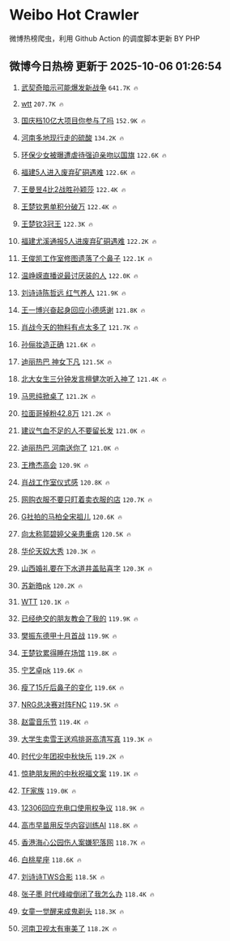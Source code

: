 # Weibo Hot Crawler 



微博热榜爬虫，利用 Github Action 的调度脚本更新 BY PHP 


## 微博今日热榜 更新于 2025-10-06 01:26:54 
1. [武契奇暗示可能爆发新战争](https://s.weibo.com/weibo?q=%23%E6%AD%A6%E5%A5%91%E5%A5%87%E6%9A%97%E7%A4%BA%E5%8F%AF%E8%83%BD%E7%88%86%E5%8F%91%E6%96%B0%E6%88%98%E4%BA%89%23&t=31&band_rank=1&Refer=top) `641.7K 🔥` 

1. [wtt](https://s.weibo.com/weibo?q=wtt&t=31&band_rank=2&Refer=top) `207.7K 🔥` 

1. [国庆档10亿大项目你参与了吗](https://s.weibo.com/weibo?q=%23%E5%9B%BD%E5%BA%86%E6%A1%A310%E4%BA%BF%E5%A4%A7%E9%A1%B9%E7%9B%AE%E4%BD%A0%E5%8F%82%E4%B8%8E%E4%BA%86%E5%90%97%23&t=31&band_rank=3&Refer=top) `152.9K 🔥` 

1. [河南多地现行走的硫酸](https://s.weibo.com/weibo?q=%23%E6%B2%B3%E5%8D%97%E5%A4%9A%E5%9C%B0%E7%8E%B0%E8%A1%8C%E8%B5%B0%E7%9A%84%E7%A1%AB%E9%85%B8%23&t=31&band_rank=4&Refer=top) `134.2K 🔥` 

1. [环保少女被曝遭虐待强迫亲吻以国旗](https://s.weibo.com/weibo?q=%23%E7%8E%AF%E4%BF%9D%E5%B0%91%E5%A5%B3%E8%A2%AB%E6%9B%9D%E9%81%AD%E8%99%90%E5%BE%85%E5%BC%BA%E8%BF%AB%E4%BA%B2%E5%90%BB%E4%BB%A5%E5%9B%BD%E6%97%97%23&t=31&band_rank=5&Refer=top) `122.6K 🔥` 

1. [福建5人进入废弃矿硐遇难](https://s.weibo.com/weibo?q=%23%E7%A6%8F%E5%BB%BA5%E4%BA%BA%E8%BF%9B%E5%85%A5%E5%BA%9F%E5%BC%83%E7%9F%BF%E7%A1%90%E9%81%87%E9%9A%BE%23&t=31&band_rank=6&Refer=top) `122.6K 🔥` 

1. [王曼昱4比2战胜孙颖莎](https://s.weibo.com/weibo?q=%23%E7%8E%8B%E6%9B%BC%E6%98%B14%E6%AF%942%E6%88%98%E8%83%9C%E5%AD%99%E9%A2%96%E8%8E%8E%23&t=31&band_rank=7&Refer=top) `122.4K 🔥` 

1. [王楚钦男单积分破万](https://s.weibo.com/weibo?q=%E7%8E%8B%E6%A5%9A%E9%92%A6%E7%94%B7%E5%8D%95%E7%A7%AF%E5%88%86%E7%A0%B4%E4%B8%87&t=31&band_rank=8&Refer=top) `122.4K 🔥` 

1. [王楚钦3冠王](https://s.weibo.com/weibo?q=%E7%8E%8B%E6%A5%9A%E9%92%A63%E5%86%A0%E7%8E%8B&t=31&band_rank=9&Refer=top) `122.3K 🔥` 

1. [福建尤溪通报5人进废弃矿硐遇难](https://s.weibo.com/weibo?q=%23%E7%A6%8F%E5%BB%BA%E5%B0%A4%E6%BA%AA%E9%80%9A%E6%8A%A55%E4%BA%BA%E8%BF%9B%E5%BA%9F%E5%BC%83%E7%9F%BF%E7%A1%90%E9%81%87%E9%9A%BE%23&t=31&band_rank=10&Refer=top) `122.2K 🔥` 

1. [王俊凯工作室修图遗落了个鼻子](https://s.weibo.com/weibo?q=%E7%8E%8B%E4%BF%8A%E5%87%AF%E5%B7%A5%E4%BD%9C%E5%AE%A4%E4%BF%AE%E5%9B%BE%E9%81%97%E8%90%BD%E4%BA%86%E4%B8%AA%E9%BC%BB%E5%AD%90&t=31&band_rank=11&Refer=top) `122.1K 🔥` 

1. [温峥嵘直播说最讨厌装的人](https://s.weibo.com/weibo?q=%23%E6%B8%A9%E5%B3%A5%E5%B5%98%E7%9B%B4%E6%92%AD%E8%AF%B4%E6%9C%80%E8%AE%A8%E5%8E%8C%E8%A3%85%E7%9A%84%E4%BA%BA%23&t=31&band_rank=12&Refer=top) `122.0K 🔥` 

1. [刘诗诗陈哲远 红气养人](https://s.weibo.com/weibo?q=%E5%88%98%E8%AF%97%E8%AF%97%E9%99%88%E5%93%B2%E8%BF%9C%20%E7%BA%A2%E6%B0%94%E5%85%BB%E4%BA%BA&t=31&band_rank=13&Refer=top) `121.9K 🔥` 

1. [王一博兴奋起身回应小德感谢](https://s.weibo.com/weibo?q=%E7%8E%8B%E4%B8%80%E5%8D%9A%E5%85%B4%E5%A5%8B%E8%B5%B7%E8%BA%AB%E5%9B%9E%E5%BA%94%E5%B0%8F%E5%BE%B7%E6%84%9F%E8%B0%A2&t=31&band_rank=14&Refer=top) `121.8K 🔥` 

1. [肖战今天的物料有点太多了](https://s.weibo.com/weibo?q=%23%E8%82%96%E6%88%98%E4%BB%8A%E5%A4%A9%E7%9A%84%E7%89%A9%E6%96%99%E6%9C%89%E7%82%B9%E5%A4%AA%E5%A4%9A%E4%BA%86%23&t=31&band_rank=15&Refer=top) `121.7K 🔥` 

1. [孙俪妆造正确](https://s.weibo.com/weibo?q=%E5%AD%99%E4%BF%AA%E5%A6%86%E9%80%A0%E6%AD%A3%E7%A1%AE&t=31&band_rank=16&Refer=top) `121.6K 🔥` 

1. [迪丽热巴 神女下凡](https://s.weibo.com/weibo?q=%E8%BF%AA%E4%B8%BD%E7%83%AD%E5%B7%B4%20%E7%A5%9E%E5%A5%B3%E4%B8%8B%E5%87%A1&t=31&band_rank=17&Refer=top) `121.5K 🔥` 

1. [北大女生三分钟发言檀健次听入神了](https://s.weibo.com/weibo?q=%E5%8C%97%E5%A4%A7%E5%A5%B3%E7%94%9F%E4%B8%89%E5%88%86%E9%92%9F%E5%8F%91%E8%A8%80%E6%AA%80%E5%81%A5%E6%AC%A1%E5%90%AC%E5%85%A5%E7%A5%9E%E4%BA%86&t=31&band_rank=18&Refer=top) `121.4K 🔥` 

1. [马思纯掀桌了](https://s.weibo.com/weibo?q=%E9%A9%AC%E6%80%9D%E7%BA%AF%E6%8E%80%E6%A1%8C%E4%BA%86&t=31&band_rank=19&Refer=top) `121.2K 🔥` 

1. [拉面哥掉粉42.8万](https://s.weibo.com/weibo?q=%23%E6%8B%89%E9%9D%A2%E5%93%A5%E6%8E%89%E7%B2%8942.8%E4%B8%87%23&t=31&band_rank=20&Refer=top) `121.2K 🔥` 

1. [建议气血不足的人不要留长发](https://s.weibo.com/weibo?q=%23%E5%BB%BA%E8%AE%AE%E6%B0%94%E8%A1%80%E4%B8%8D%E8%B6%B3%E7%9A%84%E4%BA%BA%E4%B8%8D%E8%A6%81%E7%95%99%E9%95%BF%E5%8F%91%23&t=31&band_rank=21&Refer=top) `121.0K 🔥` 

1. [迪丽热巴 河南送你了](https://s.weibo.com/weibo?q=%E8%BF%AA%E4%B8%BD%E7%83%AD%E5%B7%B4%20%E6%B2%B3%E5%8D%97%E9%80%81%E4%BD%A0%E4%BA%86&t=31&band_rank=22&Refer=top) `121.0K 🔥` 

1. [王橹杰高会](https://s.weibo.com/weibo?q=%E7%8E%8B%E6%A9%B9%E6%9D%B0%E9%AB%98%E4%BC%9A&t=31&band_rank=23&Refer=top) `120.9K 🔥` 

1. [肖战工作室仪式感](https://s.weibo.com/weibo?q=%23%E8%82%96%E6%88%98%E5%B7%A5%E4%BD%9C%E5%AE%A4%E4%BB%AA%E5%BC%8F%E6%84%9F%23&t=31&band_rank=24&Refer=top) `120.8K 🔥` 

1. [网购衣服不要只盯着卖衣服的店](https://s.weibo.com/weibo?q=%23%E7%BD%91%E8%B4%AD%E8%A1%A3%E6%9C%8D%E4%B8%8D%E8%A6%81%E5%8F%AA%E7%9B%AF%E7%9D%80%E5%8D%96%E8%A1%A3%E6%9C%8D%E7%9A%84%E5%BA%97%23&t=31&band_rank=25&Refer=top) `120.7K 🔥` 

1. [G社拍的马柏全宋祖儿](https://s.weibo.com/weibo?q=%23G%E7%A4%BE%E6%8B%8D%E7%9A%84%E9%A9%AC%E6%9F%8F%E5%85%A8%E5%AE%8B%E7%A5%96%E5%84%BF%23&t=31&band_rank=26&Refer=top) `120.6K 🔥` 

1. [向太称郭碧婷父亲患重病](https://s.weibo.com/weibo?q=%23%E5%90%91%E5%A4%AA%E7%A7%B0%E9%83%AD%E7%A2%A7%E5%A9%B7%E7%88%B6%E4%BA%B2%E6%82%A3%E9%87%8D%E7%97%85%23&t=31&band_rank=27&Refer=top) `120.5K 🔥` 

1. [华伦天奴大秀](https://s.weibo.com/weibo?q=%E5%8D%8E%E4%BC%A6%E5%A4%A9%E5%A5%B4%E5%A4%A7%E7%A7%80&t=31&band_rank=28&Refer=top) `120.3K 🔥` 

1. [山西婚礼要在下水道井盖贴喜字](https://s.weibo.com/weibo?q=%23%E5%B1%B1%E8%A5%BF%E5%A9%9A%E7%A4%BC%E8%A6%81%E5%9C%A8%E4%B8%8B%E6%B0%B4%E9%81%93%E4%BA%95%E7%9B%96%E8%B4%B4%E5%96%9C%E5%AD%97%23&t=31&band_rank=29&Refer=top) `120.3K 🔥` 

1. [苏新皓pk](https://s.weibo.com/weibo?q=%E8%8B%8F%E6%96%B0%E7%9A%93pk&t=31&band_rank=30&Refer=top) `120.2K 🔥` 

1. [WTT](https://s.weibo.com/weibo?q=WTT&t=31&band_rank=31&Refer=top) `120.1K 🔥` 

1. [已经绝交的朋友教会了我的](https://s.weibo.com/weibo?q=%E5%B7%B2%E7%BB%8F%E7%BB%9D%E4%BA%A4%E7%9A%84%E6%9C%8B%E5%8F%8B%E6%95%99%E4%BC%9A%E4%BA%86%E6%88%91%E7%9A%84&t=31&band_rank=32&Refer=top) `119.9K 🔥` 

1. [樊振东德甲十月首战](https://s.weibo.com/weibo?q=%23%E6%A8%8A%E6%8C%AF%E4%B8%9C%E5%BE%B7%E7%94%B2%E5%8D%81%E6%9C%88%E9%A6%96%E6%88%98%23&t=31&band_rank=33&Refer=top) `119.9K 🔥` 

1. [王楚钦累得睡在场馆](https://s.weibo.com/weibo?q=%E7%8E%8B%E6%A5%9A%E9%92%A6%E7%B4%AF%E5%BE%97%E7%9D%A1%E5%9C%A8%E5%9C%BA%E9%A6%86&t=31&band_rank=34&Refer=top) `119.8K 🔥` 

1. [宁艺卓pk](https://s.weibo.com/weibo?q=%E5%AE%81%E8%89%BA%E5%8D%93pk&t=31&band_rank=35&Refer=top) `119.6K 🔥` 

1. [瘦了15斤后鼻子的变化](https://s.weibo.com/weibo?q=%E7%98%A6%E4%BA%8615%E6%96%A4%E5%90%8E%E9%BC%BB%E5%AD%90%E7%9A%84%E5%8F%98%E5%8C%96&t=31&band_rank=36&Refer=top) `119.6K 🔥` 

1. [NRG总决赛对阵FNC](https://s.weibo.com/weibo?q=%23NRG%E6%80%BB%E5%86%B3%E8%B5%9B%E5%AF%B9%E9%98%B5FNC%23&t=31&band_rank=37&Refer=top) `119.5K 🔥` 

1. [赵雷音乐节](https://s.weibo.com/weibo?q=%E8%B5%B5%E9%9B%B7%E9%9F%B3%E4%B9%90%E8%8A%82&t=31&band_rank=38&Refer=top) `119.4K 🔥` 

1. [大学生卖雪王送鸡排哥高清写真](https://s.weibo.com/weibo?q=%23%E5%A4%A7%E5%AD%A6%E7%94%9F%E5%8D%96%E9%9B%AA%E7%8E%8B%E9%80%81%E9%B8%A1%E6%8E%92%E5%93%A5%E9%AB%98%E6%B8%85%E5%86%99%E7%9C%9F%23&t=31&band_rank=39&Refer=top) `119.3K 🔥` 

1. [时代少年团祝中秋快乐](https://s.weibo.com/weibo?q=%23%E6%97%B6%E4%BB%A3%E5%B0%91%E5%B9%B4%E5%9B%A2%E7%A5%9D%E4%B8%AD%E7%A7%8B%E5%BF%AB%E4%B9%90%23&t=31&band_rank=40&Refer=top) `119.2K 🔥` 

1. [惊艳朋友圈的中秋祝福文案](https://s.weibo.com/weibo?q=%23%E6%83%8A%E8%89%B3%E6%9C%8B%E5%8F%8B%E5%9C%88%E7%9A%84%E4%B8%AD%E7%A7%8B%E7%A5%9D%E7%A6%8F%E6%96%87%E6%A1%88%23&t=31&band_rank=41&Refer=top) `119.1K 🔥` 

1. [TF家族](https://s.weibo.com/weibo?q=TF%E5%AE%B6%E6%97%8F&t=31&band_rank=42&Refer=top) `119.0K 🔥` 

1. [12306回应充电口使用权争议](https://s.weibo.com/weibo?q=%2312306%E5%9B%9E%E5%BA%94%E5%85%85%E7%94%B5%E5%8F%A3%E4%BD%BF%E7%94%A8%E6%9D%83%E4%BA%89%E8%AE%AE%23&t=31&band_rank=43&Refer=top) `118.9K 🔥` 

1. [高市早苗用反华内容训练AI](https://s.weibo.com/weibo?q=%23%E9%AB%98%E5%B8%82%E6%97%A9%E8%8B%97%E7%94%A8%E5%8F%8D%E5%8D%8E%E5%86%85%E5%AE%B9%E8%AE%AD%E7%BB%83AI%23&t=31&band_rank=44&Refer=top) `118.8K 🔥` 

1. [香港海心公园伤人案嫌犯落网](https://s.weibo.com/weibo?q=%23%E9%A6%99%E6%B8%AF%E6%B5%B7%E5%BF%83%E5%85%AC%E5%9B%AD%E4%BC%A4%E4%BA%BA%E6%A1%88%E5%AB%8C%E7%8A%AF%E8%90%BD%E7%BD%91%23&t=31&band_rank=45&Refer=top) `118.7K 🔥` 

1. [白桃星座](https://s.weibo.com/weibo?q=%23%E7%99%BD%E6%A1%83%E6%98%9F%E5%BA%A7%23&t=31&band_rank=46&Refer=top) `118.6K 🔥` 

1. [刘诗诗TWS合影](https://s.weibo.com/weibo?q=%23%E5%88%98%E8%AF%97%E8%AF%97TWS%E5%90%88%E5%BD%B1%23&t=31&band_rank=47&Refer=top) `118.5K 🔥` 

1. [张子墨 时代峰峻倒闭了我怎么办](https://s.weibo.com/weibo?q=%E5%BC%A0%E5%AD%90%E5%A2%A8%20%E6%97%B6%E4%BB%A3%E5%B3%B0%E5%B3%BB%E5%80%92%E9%97%AD%E4%BA%86%E6%88%91%E6%80%8E%E4%B9%88%E5%8A%9E&t=31&band_rank=48&Refer=top) `118.4K 🔥` 

1. [女童一觉醒来成鬼剃头](https://s.weibo.com/weibo?q=%23%E5%A5%B3%E7%AB%A5%E4%B8%80%E8%A7%89%E9%86%92%E6%9D%A5%E6%88%90%E9%AC%BC%E5%89%83%E5%A4%B4%23&t=31&band_rank=49&Refer=top) `118.3K 🔥` 

1. [河南卫视太有审美了](https://s.weibo.com/weibo?q=%E6%B2%B3%E5%8D%97%E5%8D%AB%E8%A7%86%E5%A4%AA%E6%9C%89%E5%AE%A1%E7%BE%8E%E4%BA%86&t=31&band_rank=50&Refer=top) `118.2K 🔥` 

